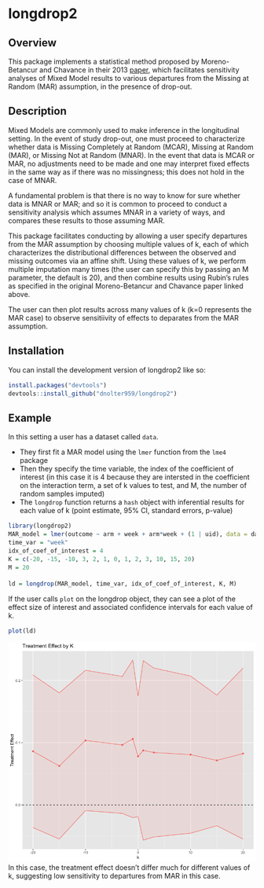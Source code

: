 
# longdrop2

## Overview

This package implements a statistical method proposed by Moreno-Betancur
and Chavance in their 2013
[paper](https://journals.sagepub.com/doi/10.1177/0962280213490014),
which facilitates sensitivity analyses of Mixed Model results to various
departures from the Missing at Random (MAR) assumption, in the presence
of drop-out.

## Description

Mixed Models are commonly used to make inference in the longitudinal
setting. In the event of study drop-out, one must proceed to
characterize whether data is Missing Completely at Random (MCAR),
Missing at Random (MAR), or Missing Not at Random (MNAR). In the event
that data is MCAR or MAR, no adjustments need to be made and one may
interpret fixed effects in the same way as if there was no missingness;
this does not hold in the case of MNAR.

A fundamental problem is that there is no way to know for sure whether
data is MNAR or MAR; and so it is common to proceed to conduct a
sensitivity analysis which assumes MNAR in a variety of ways, and
compares these results to those assuming MAR.

This package facilitates conducting by allowing a user specify
departures from the MAR assumption by choosing multiple values of k,
each of which characterizes the distributional differences between the
observed and missing outcomes via an affine shift. Using these values of
k, we perform multiple imputation many times (the user can specify this
by passing an M parameter, the default is 20), and then combine results
using Rubin’s rules as specified in the original Moreno-Betancur and
Chavance paper linked above.

The user can then plot results across many values of k (k=0 represents
the MAR case) to observe sensitiivity of effects to deparates from the
MAR assumption.

## Installation

You can install the development version of longdrop2 like so:

``` r
install.packages("devtools")
devtools::install_github("dnolter959/longdrop2")
```

## Example

In this setting a user has a dataset called `data`.

- They first fit a MAR model using the `lmer` function from the `lme4`
  package
- Then they specify the time variable, the index of the coefficient of
  interest (in this case it is 4 because they are intersted in the
  coefficient on the interaction term, a set of k values to test, and M,
  the number of random samples imputed)
- The `longdrop` function returns a `hash` object with inferential
  results for each value of k (point estimate, 95% CI, standard errors,
  p-value)

``` r
library(longdrop2)
MAR_model = lmer(outcome ~ arm + week + arm*week + (1 | uid), data = data)
time_var = "week"
idx_of_coef_of_interest = 4
K = c(-20, -15, -10, 3, 2, 1, 0, 1, 2, 3, 10, 15, 20)
M = 20

ld = longdrop(MAR_model, time_var, idx_of_coef_of_interest, K, M)
```

If the user calls `plot` on the longdrop object, they can see a plot of
the effect size of interest and associated confidence intervals for each
value of k.

``` r
plot(ld)
```

![](man/figures/effect-by-k.png) In this case, the treatment effect
doesn’t differ much for different values of k, suggesting low
sensitivity to departures from MAR in this case.
